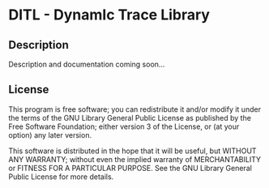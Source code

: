 DITL - DynamIc Trace Library
============================

Description
-----------

Description and documentation coming soon...


License
------- 

This program is free software; you can redistribute it
and/or modify it under the terms of the GNU Library General Public
License as published by the Free Software Foundation; either version 3
of the License, or (at your option) any later version.

This software is distributed in the hope that it will be useful, but
WITHOUT ANY WARRANTY; without even the implied warranty of
MERCHANTABILITY or FITNESS FOR A PARTICULAR PURPOSE. See the GNU
Library General Public License for more details.
